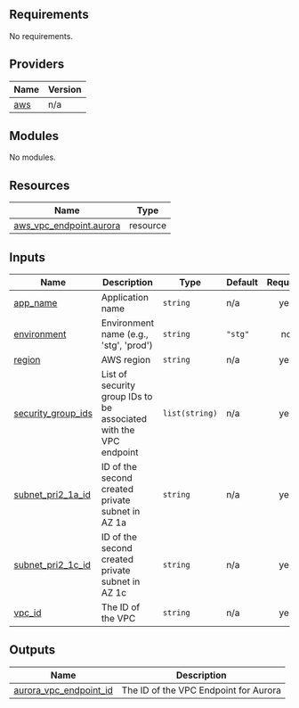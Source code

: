<!-- BEGIN_TF_DOCS -->
## Requirements

No requirements.

## Providers

| Name | Version |
|------|---------|
| <a name="provider_aws"></a> [aws](#provider\_aws) | n/a |

## Modules

No modules.

## Resources

| Name | Type |
|------|------|
| [aws_vpc_endpoint.aurora](https://registry.terraform.io/providers/hashicorp/aws/latest/docs/resources/vpc_endpoint) | resource |

## Inputs

| Name | Description | Type | Default | Required |
|------|-------------|------|---------|:--------:|
| <a name="input_app_name"></a> [app\_name](#input\_app\_name) | Application name | `string` | n/a | yes |
| <a name="input_environment"></a> [environment](#input\_environment) | Environment name (e.g., 'stg', 'prod') | `string` | `"stg"` | no |
| <a name="input_region"></a> [region](#input\_region) | AWS region | `string` | n/a | yes |
| <a name="input_security_group_ids"></a> [security\_group\_ids](#input\_security\_group\_ids) | List of security group IDs to be associated with the VPC endpoint | `list(string)` | n/a | yes |
| <a name="input_subnet_pri2_1a_id"></a> [subnet\_pri2\_1a\_id](#input\_subnet\_pri2\_1a\_id) | ID of the second created private subnet in AZ 1a | `string` | n/a | yes |
| <a name="input_subnet_pri2_1c_id"></a> [subnet\_pri2\_1c\_id](#input\_subnet\_pri2\_1c\_id) | ID of the second created private subnet in AZ 1c | `string` | n/a | yes |
| <a name="input_vpc_id"></a> [vpc\_id](#input\_vpc\_id) | The ID of the VPC | `string` | n/a | yes |

## Outputs

| Name | Description |
|------|-------------|
| <a name="output_aurora_vpc_endpoint_id"></a> [aurora\_vpc\_endpoint\_id](#output\_aurora\_vpc\_endpoint\_id) | The ID of the VPC Endpoint for Aurora |
<!-- END_TF_DOCS -->
